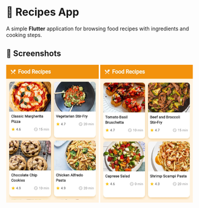 # 🍲 Recipes App

A simple **Flutter** application for browsing food recipes with ingredients and cooking steps.

## 📸 Screenshots
<p align="center">
  <img src="./Screenshots/IMG-20250905-WA0007.jpg" alt="Home Screen" width="250"/>
  <img src="./Screenshots/IMG-20250905-WA0004.jpg" alt="Recipe Screen" width="250"/>
</p>
